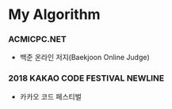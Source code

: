 # My Algorithm

### ACMICPC.NET
- 백준 온라인 저지(Baekjoon Online Judge)

### 2018 KAKAO CODE FESTIVAL NEWLINE
- 카카오 코드 페스티벌
